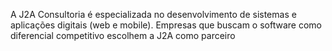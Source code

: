 A J2A Consultoria é especializada no desenvolvimento de sistemas e aplicações digitais (web e mobile).
Empresas que buscam o software como diferencial competitivo escolhem a J2A como parceiro
